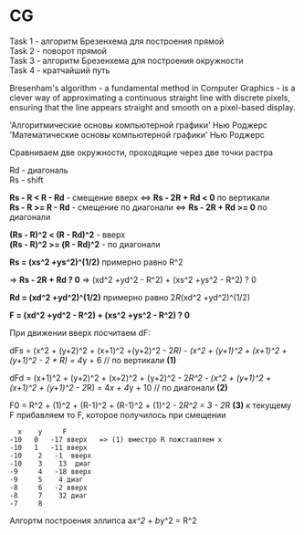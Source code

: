 # CG

Task 1 - алгоритм Брезенхема для построения прямой \
Task 2 - поворот прямой \
Task 3 - алгоритм Брезенхема для построения окружности \
Task 4 - кратчайший путь

Bresenham's algorithm - a fundamental method in Computer Graphics - is a clever way of approximating a continuous straight line with discrete pixels, ensuring that the line appears straight and smooth on a pixel-based display.

'Aлгоритмические основы компьютерной графики' Hью Pоджерс\
'Математические основы компьютерной графики' Hью Pоджерс

Cравниваем две окружности, проходящие через две точки растра

Rd - диагональ\
Rs - shift

**Rs - R < R - Rd** - смещение вверх            <=>  **Rs - 2R + Rd < 0**    по вертикали\
**Rs - R >= R - Rd** - смещение по диагонали    <=>  **Rs - 2R + Rd >= 0** по диагонали

**(Rs - R)^2 < (R - Rd)^2** - вверх\
**(Rs - R)^2 >= (R - Rd)^2** - по диагонали

**Rs = (xs^2 +ys^2)^(1/2)** примерно равно R^2                     

=> **Rs - 2R + Rd ? 0** => (xd^2 +yd^2 - R^2) + (xs^2 +ys^2 - R^2) ? 0

**Rd = (xd^2 +yd^2)^(1/2)** примерно равно 2*R*(xd^2 +yd^2)^(1/2)  

**F = (xd^2 +yd^2 - R^2) + (xs^2 +ys^2 - R^2) ? 0**

При движении вверх посчитаем dF:

dFs = (x^2 + (y+2)^2 + (x+1)^2 +(y+2)^2 - 2*R) - (x^2 + (y+1)^2 + (x+1)^2 +(y+1)^2 - 2 * R) = 4*y + 6
// по вертикали **(1)**

dFd = (x+1)^2 + (y+2)^2 + (x+2)^2 + (y+2)^2 - 2*R^2 - (x^2 + (y+1)^2 + (x+1)^2 + (y+1)^2 - 2*R) = 4*x + 4*y + 10 // по диагонали **(2)**


F0 = R^2 + (1)^2 + (R-1)^2 + (R-1)^2 + (1)^2 - 2*R^2 = 3 - 2*R **(3)**
к текущему F прибавляем то F, которое получилось при смещении



```
  x    y     F
-10   0   -17 вверх   => (1) вместро R пожставляем x
-10   1   -11 вверх
-10    2   -1  вверх
-10    3    13  диаг
-9     4   -18 вверх
-9     5    4 диаг
-8     6   -2 вверх
-8     7    32 диаг
-7     8
```

Aлгортм построения эллипса
a*x^2 + b*y^2 = R^2

